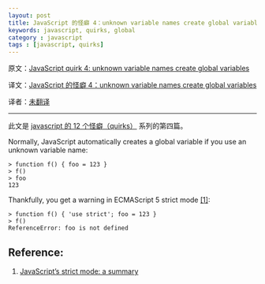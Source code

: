 ```yaml
---
layout: post  
title: JavaScript 的怪癖 4：unknown variable names create global variables  
keywords: javascript, quirks, global 
category : javascript  
tags : [javascript, quirks]
---
```


原文：[JavaScript quirk 4: unknown variable names create global variables](http://www.2ality.com/2013/04/quirk-automatic-globals.html)

译文：[JavaScript 的怪癖 4：unknown variable names create global variables](https://github.com/justjavac/justjavac.github.com/blob/master/_posts/translation/12-javascript-quirk-4-unknown-variable-names-create-global-variables.md)

译者：[未翻译]()

----------------------------------------------------

此文是 [javascript 的 12 个怪癖（quirks）](https://justjavac.com/javascript/2013/04/08/12-javascript-quirks.html) 系列的第四篇。

Normally, JavaScript automatically creates a global variable if you use an unknown variable name:

    > function f() { foo = 123 }
    > f()
    > foo
    123

Thankfully, you get a warning in ECMAScript 5 strict mode [\[1\]][1]:

    > function f() { 'use strict'; foo = 123 }
    > f()
    ReferenceError: foo is not defined

## Reference:

1. [JavaScript’s strict mode: a summary][1]

[1]: http://www.2ality.com/2011/01/javascripts-strict-mode-summary.html "JavaScript’s strict mode: a summary"
